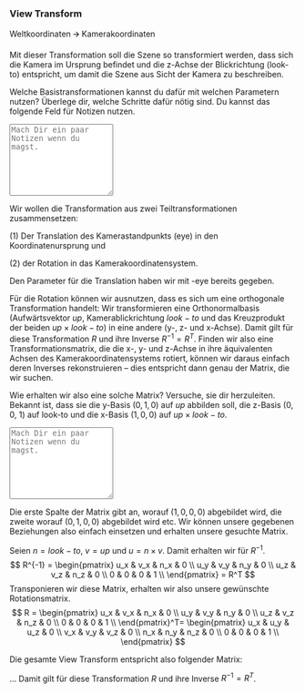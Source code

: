 
### View Transform 

Weltkoordinaten 🡪 Kamerakoordinaten

Mit dieser Transformation soll die Szene so transformiert werden, dass sich die Kamera im Ursprung befindet und die z-Achse der Blickrichtung (look-to) entspricht, um damit die Szene aus Sicht der Kamera zu beschreiben. 

Welche Basistransformationen kannst du dafür mit welchen Parametern nutzen? Überlege dir, welche Schritte dafür nötig sind. Du kannst das folgende Feld für Notizen nutzen.
<textarea class = 'notes' rows = '8' placeholder = 'Mach Dir ein paar Notizen wenn du magst.'></textarea> 

Wir wollen die Transformation aus zwei Teiltransformationen zusammensetzen:

(1) Der Translation des Kamerastandpunkts (eye) in den Koordinatenursprung und

(2) der Rotation in das Kamerakoordinatensystem.

Den Parameter für die Translation haben wir mit -eye bereits gegeben.

Für die Rotation können wir ausnutzen, dass es sich um eine orthogonale Transformation handelt: Wir transformieren eine Orthonormalbasis (Aufwärtsvektor $up$, Kamerablickrichtung $look-to$ und das Kreuzprodukt der beiden $up\times look-to$) in eine andere (y-, z- und x-Achse). Damit gilt für diese Transformation $R$ und ihre Inverse $R^{-1}=R^T$.
Finden wir also eine Transformationsmatrix, die die x-, y- und z-Achse in ihre äquivalenten Achsen des Kamerakoordinatensystems rotiert, können wir daraus einfach deren Inverses rekonstruieren – dies entspricht dann genau der Matrix, die wir suchen.

Wie erhalten wir also eine solche Matrix? Versuche, sie dir herzuleiten. Bekannt ist, dass sie die y-Basis $\left(0,1,0\right)$ auf $up$ abbilden soll, die z-Basis $\left(0,0,\ 1\right)$ auf look-to und die x-Basis $\left(1,0,0\right)$ auf $up\times look-to$.
<textarea class = 'notes' rows = '8' placeholder = 'Mach Dir ein paar Notizen wenn du magst.'></textarea> 

Die erste Spalte der Matrix gibt an, worauf $\left(1,0,0,0\right)$ abgebildet wird, die zweite worauf $\left(0,1,0,0\right)$ abgebildet wird etc. Wir können unsere gegebenen Beziehungen also einfach einsetzen und erhalten unsere gesuchte Matrix. 

Seien $n=look-to$, $v=up$ und $u=n\times v$. Damit erhalten wir für $R^{-1}$.
$$
                    R^{-1} =
                    \begin{pmatrix}
                        u_x & v_x & n_x & 0 \\
                        u_y & v_y & n_y & 0 \\
                        u_z & v_z & n_z & 0 \\
                        0 & 0 & 0 & 1 \\
                    \end{pmatrix} = R^T
                $$
Transponieren wir diese Matrix, erhalten wir also unsere gewünschte Rotationsmatrix.
$$
                    R =
                    \begin{pmatrix}
                        u_x & v_x & n_x & 0 \\
                        u_y & v_y & n_y & 0 \\
                        u_z & v_z & n_z & 0 \\
                        0 & 0 & 0 & 1 \\
                    \end{pmatrix}^T=
                    \begin{pmatrix}
                        u_x & u_y & u_z & 0 \\
                        v_x & v_y & v_z & 0 \\
                        n_x & n_y & n_z & 0 \\
                        0 & 0 & 0 & 1 \\
                    \end{pmatrix}
                $$

Die gesamte View Transform entspricht also folgender Matrix:

 ... Damit gilt für diese Transformation $R$ und ihre Inverse $R^{-1}=R^{T}$.
